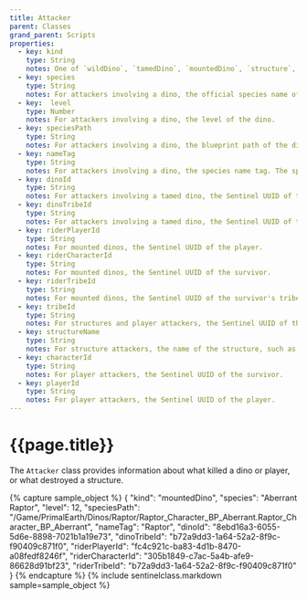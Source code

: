 ```yaml
---
title: Attacker
parent: Classes
grand_parent: Scripts
properties:
  - key: kind
    type: String
    notes: One of `wildDino`, `tamedDino`, `mountedDino`, `structure`, `player`, or `self`.
  - key: species
    type: String
    notes: For attackers involving a dino, the official species name of the dino.
  - key:  level
    type: Number
    notes: For attackers involving a dino, the level of the dino.
  - key: speciesPath
    type: String
    notes: For attackers involving a dino, the blueprint path of the dino species.
  - key: nameTag
    type: String
    notes: For attackers involving a dino, the species name tag. The species name tag is a grouping system the game uses, primarily for saddle compatibility, but can be useful for normalization.
  - key: dinoId
    type: String
    notes: For attackers involving a tamed dino, the Sentinel UUID of the dino.
  - key: dinoTribeId
    type: String
    notes: For attackers involving a tamed dino, the Sentinel UUID of the tribe.
  - key: riderPlayerId
    type: String
    notes: For mounted dinos, the Sentinel UUID of the player.
  - key: riderCharacterId
    type: String
    notes: For mounted dinos, the Sentinel UUID of the survivor.
  - key: riderTribeId
    type: String
    notes: For mounted dinos, the Sentinel UUID of the survivor's tribe. This _can_ be different from the dino's tribe.
  - key: tribeId
    type: String
    notes: For structures and player attackers, the Sentinel UUID of the tribe.
  - key: structureName
    type: String
    notes: For structure attackers, the name of the structure, such as Heavy Turret.
  - key: characterId
    type: String
    notes: For player attackers, the Sentinel UUID of the survivor.
  - key: playerId
    type: String
    notes: For player attackers, the Sentinel UUID of the player.
---
```

# {{page.title}}

The `Attacker` class provides information about what killed a dino or player, or what destroyed a structure.

{% capture sample_object %}
{
  "kind": "mountedDino",
  "species": "Aberrant Raptor",
  "level": 12,
  "speciesPath": "/Game/PrimalEarth/Dinos/Raptor/Raptor_Character_BP_Aberrant.Raptor_Character_BP_Aberrant",
  "nameTag": "Raptor",
  "dinoId": "8ebd16a3-6055-5d6e-8898-7021b1a19e73",
  "dinoTribeId": "b72a9dd3-1a64-52a2-8f9c-f90409c871f0",
  "riderPlayerId": "fc4c921c-ba83-4d1b-8470-a08fedf8246f",
  "riderCharacterId": "305b1849-c7ac-5a4b-afe9-86628d91bf23",
  "riderTribeId": "b72a9dd3-1a64-52a2-8f9c-f90409c871f0"
}
{% endcapture %}
{% include sentinelclass.markdown sample=sample_object %}
